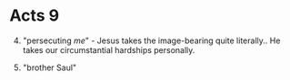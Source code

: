 # Acts 9

4) "persecuting _me_" - Jesus takes the image-bearing quite literally..
He takes our circumstantial hardships personally.


17) "brother Saul"
